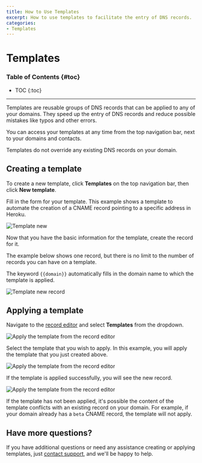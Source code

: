 ```yaml
---
title: How to Use Templates
excerpt: How to use templates to facilitate the entry of DNS records.
categories:
- Templates
---
```


# Templates

### Table of Contents {#toc}

* TOC
{:toc}

---

Templates are reusable groups of DNS records that can be applied to any of your domains. They speed up the entry of DNS records and reduce possible mistakes like typos and other errors.

You can access your templates at any time from the top navigation bar, next to your domains and contacts.

<info>
Templates do not override any existing DNS records on your domain.
</info>

## Creating a template

To create a new template, click **Templates** on the top navigation bar, then click **New template**.

<!--- needs screenshot: https://drive.google.com/file/d/1H1sNJ74tfzz7PzFyTXHlP7WtfbI-iLVv/view?usp=sharing -->

Fill in the form for your template. This example shows a template to automate the creation of a CNAME record pointing to a specific address in Heroku.

![Template new](/files/template-new.png)

Now that you have the basic information for the template, create the record for it.

<!--- needs screenshot: https://drive.google.com/file/d/1-XGDHNYUjby2XRcE0G0o3U1ilGjEutIH/view?usp=sharing -->

<!--- needs screenshot: https://drive.google.com/file/d/15Aas6RTRQPyn0jUTW06OF92bqMFSFl48/view?usp=sharing -->

The example below shows one record, but there is no limit to the number of records you can have on a template.

The keyword `{{domain}}` automatically fills in the domain name to which the template is applied.

![Template new record](/files/template-new-record.png)


## Applying a template

Navigate to the [record editor](/articles/record-editor) and select **Templates** from the dropdown.

![Apply the template from the record editor](/files/template-apply-template.png)

Select the template that you wish to apply. In this example, you will apply the template that you just created above.

![Apply the template from the record editor](/files/template-select-template.png)

If the template is applied successfully, you will see the new record.

![Apply the template from the record editor](/files/template-record-created.png)

If the template has not been applied, it's possible the content of the template conflicts with an existing record on your domain. For example, if your domain already has a `beta` CNAME record, the template will not apply.

## Have more questions?

If you have additional questions or need any assistance creating or applying templates, just [contact support](https://dnsimple.com/feedback), and we'll be happy to help.
